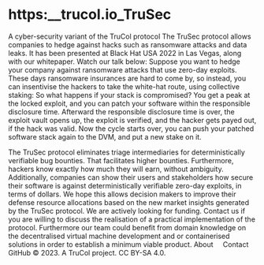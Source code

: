 # https:\_\_trucol.io_TruSec

A cyber-security variant of the TruCol protocol
The TruSec protocol allows companies to hedge against hacks such as ransomware attacks and data leaks. It has been presented at Black Hat USA 2022 in Las Vegas, along with our whitepaper. Watch our talk below:
Suppose you want to hedge your company against ransomware attacks that use zero-day exploits. These days ransomware insurances are hard to come by, so instead, you can insentivise the hackers to take the white-hat route, using collective staking:
So what happens if your stack is compromised? You get a peak at the locked exploit, and you can patch your software within the responsible disclosure time. Afterward the responsible disclosure time is over, the exploit vault opens up, the exploit is verified, and the hacker gets payed out, if the hack was valid. Now the cycle starts over, you can push your patched software stack again to the DVM, and put a new stake on it.

The TruSec protocol eliminates triage intermediaries for deterministically verifiable bug bounties. That facilitates higher bounties. Furthermore, hackers know exactly how much they will earn, without ambiguity. Additionally, companies can show their users and stakeholders how secure their software is against deterministically verifiable zero-day exploits, in terms of dollars. We hope this allows decision makers to improve their defense resource allocations based on the new market insights generated by the TruSec protocol.
We are actively looking for funding. Contact us if you are willing to discuss the realisation of a practical implementation of the protocol. Furthermore our team could benefit from domain knowledge on the decentralised virtual machine development and or containerised solutions in order to establish a minimum viable product.
About     Contact     GitHub
© 2023. A TruCol project. CC BY-SA 4.0.
